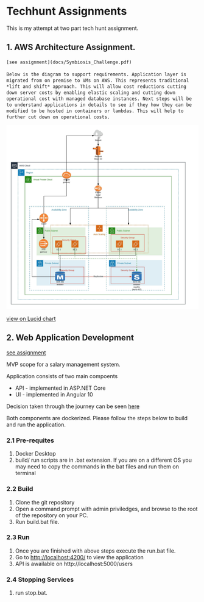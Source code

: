 # Techhunt Assignments

This is my attempt at two part tech hunt assignment.

## 1. AWS Architecture Assignment.

    [see assignment](docs/Symbiosis_Challenge.pdf)

    Below is the diagram to support requirements. Application layer is migrated from on premise to VMs on AWS. This represents traditional *lift and shift* approach. This will allow cost reductions cutting down server costs by enabling elastic scaling and cutting down operational cost with managed database instances. Next steps will be to understand applications in details to see if they how they can be modified to be hosted in containers or lambdas. This will help to further cut down on operational costs.

![click below lucid link for diagram](docs/aws-assignment.jpeg "Logo Title Text 1")

[view on Lucid chart](https://app.lucidchart.com/documents/view/11801563-f060-4f66-afed-7e3db07bf1cc)

    
## 2. Web Application Development 

[see assignment](docs/TechHunt_TakeHome_Assessment.pdf) 

MVP scope for a salary management system.

Application consists of two main compoents
 * API - implemented in ASP.NET Core
 * UI -  implemented in Angular 10

Decision taken through the journey can be seen [here](docs/decision-log.md)

Both components are dockerized. Please follow the steps below to build and run the application.

### 2.1 Pre-requites 
1. Docker Desktop
2. build/ run scripts are in .bat extension. If you are on a different OS you may need to copy the commands in the bat files and run them on terminal 

### 2.2 Build 
1. Clone the git repository
2. Open a command prompt with admin priviledges, and browse to the root of the repository on your PC.
3. Run build.bat file.

### 2.3 Run
1. Once you are finished with above steps execute the run.bat file.
2. Go to [http://localhost:4200/](http://localhost:4200/) to view the application
3. API is awailable on http://localhost:5000/users

### 2.4 Stopping Services
1. run stop.bat.